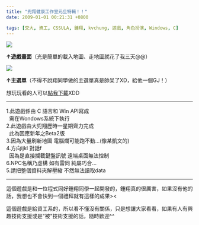 ```yaml
---
title: "兜翔健康工作室元旦特輯！！"
date: 2009-01-01 00:21:31 +0800

tags: [交大, 資工, CSSULA, 鍾翔, kvchung, 遊戲, 角色扮演, Windows, C]
---
```


![](/images/slum-area/103_0.jpg)


**&uarr;遊戲畫面**（光是簡單的載入地圖、走地圖就花了我三天@@）


![](/images/slum-area/104_1.jpg)


**&uarr;主選單**（不得不說翔同學做的主選單真是帥呆了XD，給他一個GJ！）



想玩玩看的人可以<a href="http://tinyurl.com/7mm9f5">點我下載</a>XDD



----------------------------------



1.此遊戲係由 C 語言和 Win API寫成<br />&nbsp; 需在Wondows系統下執行<br />2.此遊戲由大兜翔歷時一星期齊力完成<br />&nbsp; 此為因應新年之Beta2版<br />3.因為大量刷新地圖 電腦爛可能跑不動...(像某凱文的)<br />4.方向ijkl 對話f<br />&nbsp; 因為是直接攔截鍵盤訊號 遠端桌面無法控制<br />6.NPC名稱乃虛構 如有雷同 純屬巧合...<br />5.請把整個資料夾解壓縮 不然無法讀取data



----------------------------------



這個遊戲是和一位程式同好鍾翔同學一起開發的，鍾翔真的很厲害，如果沒有他的話，我想也不會快到一個禮拜就有這樣的成果&gt;&lt;



這個遊戲是給資工系的，所以看不懂沒有關係，只是想讓大家看看，如果有人有興趣技術支援或是"被"技術支援的話，隨時歡迎^^


